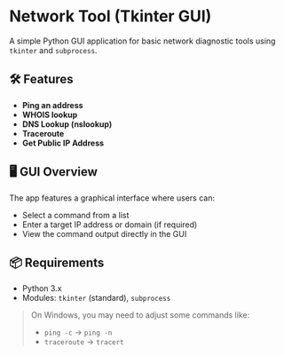 # Network Tool (Tkinter GUI)

A simple Python GUI application for basic network diagnostic tools using `tkinter` and `subprocess`.

## 🛠 Features

- **Ping an address**
- **WHOIS lookup**
- **DNS Lookup (nslookup)**
- **Traceroute**
- **Get Public IP Address**

## 🖥️ GUI Overview

The app features a graphical interface where users can:
- Select a command from a list
- Enter a target IP address or domain (if required)
- View the command output directly in the GUI

## 📦 Requirements

- Python 3.x
- Modules: `tkinter` (standard), `subprocess`

> On Windows, you may need to adjust some commands like:
> - `ping -c` → `ping -n`
> - `traceroute` → `tracert`
